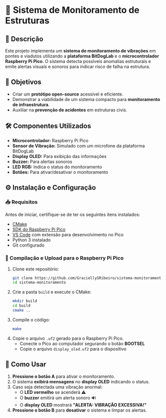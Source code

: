 # 📡 Sistema de Monitoramento de Estruturas

## 📌 Descrição
Este projeto implementa um **sistema de monitoramento de vibrações** em pontes e viadutos utilizando a **plataforma BitDogLab** e o **microcontrolador Raspberry Pi Pico**. O sistema detecta possíveis anomalias estruturais e emite alertas visuais e sonoros para indicar risco de falha na estrutura.

## 🎯 Objetivos
- Criar um **protótipo open-source** acessível e eficiente.
- Demonstrar a viabilidade de um sistema compacto para **monitoramento de infraestrutura**.
- Auxiliar na **prevenção de acidentes** em estruturas civis.

## 🛠 Componentes Utilizados
- **Microcontrolador:** Raspberry Pi Pico
- **Sensor de Vibração:** Simulado com um microfone da plataforma BitDogLab
- **Display OLED:** Para exibição das informações
- **Buzzer:** Para alertas sonoros
- **LED RGB:** Indica o status do monitoramento
- **Botões:** Para ativar/desativar o monitoramento

## ⚙️ Instalação e Configuração
### 📥 Requisitos
Antes de iniciar, certifique-se de ter os seguintes itens instalados:
- [CMake](https://cmake.org/download/)
- [SDK do Raspberry Pi Pico](https://github.com/raspberrypi/pico-sdk)
- [VS Code](https://code.visualstudio.com/) com extensão para desenvolvimento no Pico
- Python 3 instalado
- Git configurado

### 🔧 Compilação e Upload para o Raspberry Pi Pico
1. Clone este repositório:
   ```sh
   git clone https://github.com/GraciellySRibeiro/sistema-monitoramento.git
   cd sistema-monitoramento
   ```
2. Crie a pasta `build` e execute o CMake:
   ```sh
   mkdir build
   cd build
   cmake ..
   ```
3. Compile o código:
   ```sh
   make
   ```
4. Copie o arquivo `.uf2` gerado para o Raspberry Pi Pico.
   - Conecte o Pico ao computador segurando o botão **BOOTSEL**
   - Copie o arquivo `display_oled.uf2` para o dispositivo

## 🚀 Como Usar
1. **Pressione o botão A** para ativar o monitoramento.
2. O sistema **exibirá mensagens** no **display OLED** indicando o status.
3. Caso seja detectada uma vibração anormal:
   - O **LED vermelho** se acenderá ⚠️
   - O **buzzer** emitirá um alerta sonoro 🔊
   - O **display OLED** mostrará **"ALERTA: VIBRAÇÃO EXCESSIVA!"**
4. **Pressione o botão B** para **desativar** o sistema e limpar os alertas.



